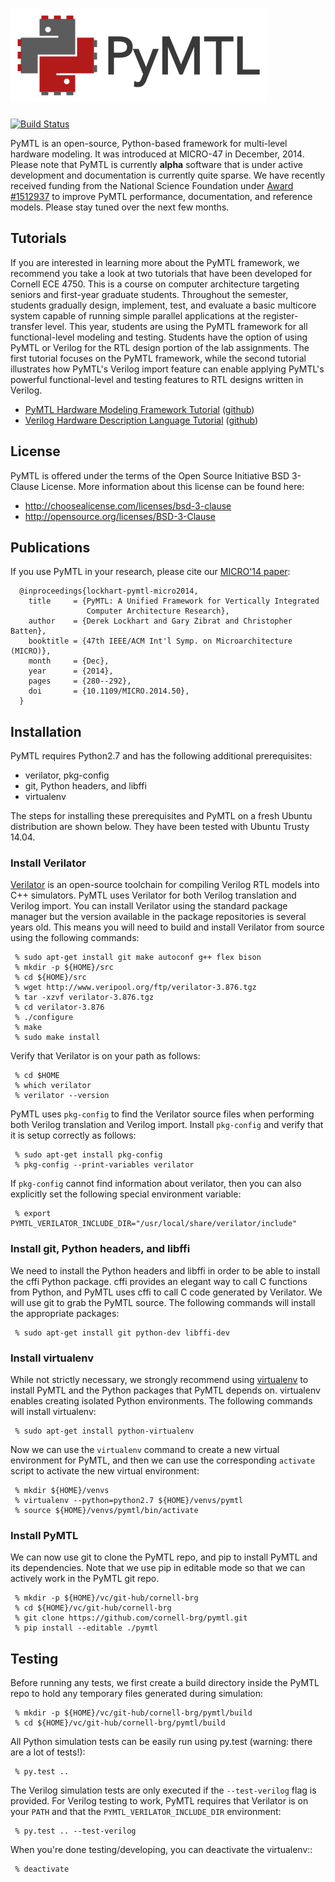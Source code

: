  ![PyMTL](docs/pymtl_logo.png)
==========================================================================

[![Build Status](https://travis-ci.org/cornell-brg/pymtl.svg?branch=master)](https://travis-ci.org/cornell-brg/pymtl)

PyMTL is an open-source, Python-based framework for multi-level hardware
modeling. It was introduced at MICRO-47 in December, 2014. Please note
that PyMTL is currently **alpha** software that is under active
development and documentation is currently quite sparse. We have recently
received funding from the National Science Foundation under [Award #1512937][1]
to improve PyMTL performance, documentation, and reference models. Please
stay tuned over the next few months.

 [1]: http://www.nsf.gov/awardsearch/showAward?AWD_ID=1512937

Tutorials
--------------------------------------------------------------------------

If you are interested in learning more about the PyMTL framework, we
recommend you take a look at two tutorials that have been developed for
Cornell ECE 4750. This is a course on computer architecture targeting
seniors and first-year graduate students. Throughout the semester,
students gradually design, implement, test, and evaluate a basic
multicore system capable of running simple parallel applications at the
register-transfer level. This year, students are using the PyMTL
framework for all functional-level modeling and testing. Students have
the option of using PyMTL or Verilog for the RTL design portion of the
lab assignments. The first tutorial focuses on the PyMTL framework, while
the second tutorial illustrates how PyMTL's Verilog import feature can
enable applying PyMTL's powerful functional-level and testing features to
RTL designs written in Verilog.

 - [PyMTL Hardware Modeling Framework Tutorial](http://www.csl.cornell.edu/courses/ece4750/handouts/ece4750-tut3-pymtl.pdf)
   ([github](https://github.com/cornell-ece4750/ece4750-tut3-pymtl))
 - [Verilog Hardware Description Language Tutorial](http://www.csl.cornell.edu/courses/ece4750/handouts/ece4750-tut4-verilog.pdf)
   ([github](https://github.com/cornell-ece4750/ece4750-tut4-verilog))

License
--------------------------------------------------------------------------

PyMTL is offered under the terms of the Open Source Initiative BSD
3-Clause License. More information about this license can be found here:

 - http://choosealicense.com/licenses/bsd-3-clause
 - http://opensource.org/licenses/BSD-3-Clause

Publications
--------------------------------------------------------------------------

If you use PyMTL in your research, please cite our [MICRO'14 paper][3]:

```
  @inproceedings{lockhart-pymtl-micro2014,
    title     = {PyMTL: A Unified Framework for Vertically Integrated
                 Computer Architecture Research},
    author    = {Derek Lockhart and Gary Zibrat and Christopher Batten},
    booktitle = {47th IEEE/ACM Int'l Symp. on Microarchitecture (MICRO)},
    month     = {Dec},
    year      = {2014},
    pages     = {280--292},
    doi       = {10.1109/MICRO.2014.50},
  }
```

 [3]: http://dx.doi.org/10.1109/MICRO.2014.50

Installation
--------------------------------------------------------------------------

PyMTL requires Python2.7 and has the following additional prerequisites:

 - verilator, pkg-config
 - git, Python headers, and libffi
 - virtualenv

The steps for installing these prerequisites and PyMTL on a fresh Ubuntu
distribution are shown below. They have been tested with Ubuntu Trusty
14.04.

### Install Verilator

[Verilator][4] is an open-source toolchain for compiling Verilog RTL
models into C++ simulators. PyMTL uses Verilator for both Verilog
translation and Verilog import. You can install Verilator using the
standard package manager but the version available in the package
repositories is several years old. This means you will need to build and
install Verilator from source using the following commands:

```
 % sudo apt-get install git make autoconf g++ flex bison
 % mkdir -p ${HOME}/src
 % cd ${HOME}/src
 % wget http://www.veripool.org/ftp/verilator-3.876.tgz
 % tar -xzvf verilator-3.876.tgz
 % cd verilator-3.876
 % ./configure
 % make
 % sudo make install
```

Verify that Verilator is on your path as follows:

```
 % cd $HOME
 % which verilator
 % verilator --version
```

PyMTL uses `pkg-config` to find the Verilator source files when
performing both Verilog translation and Verilog import. Install
`pkg-config` and verify that it is setup correctly as follows:

```
 % sudo apt-get install pkg-config
 % pkg-config --print-variables verilator
```

If `pkg-config` cannot find information about verilator, then you can
also explicitly set the following special environment variable:

```
 % export PYMTL_VERILATOR_INCLUDE_DIR="/usr/local/share/verilator/include"
```

 [4]: http://www.veripool.org/wiki/verilator

### Install git, Python headers, and libffi

We need to install the Python headers and libffi in order to be able to
install the cffi Python package. cffi provides an elegant way to call C
functions from Python, and PyMTL uses cffi to call C code generated by
Verilator. We will use git to grab the PyMTL source. The following
commands will install the appropriate packages:

```
 % sudo apt-get install git python-dev libffi-dev
```

### Install virtualenv

While not strictly necessary, we strongly recommend using [virtualenv][5]
to install PyMTL and the Python packages that PyMTL depends on.
virtualenv enables creating isolated Python environments. The following
commands will install virtualenv:

```
 % sudo apt-get install python-virtualenv
```

Now we can use the `virtualenv` command to create a new virtual
environment for PyMTL, and then we can use the corresponding `activate`
script to activate the new virtual environment:

```
 % mkdir ${HOME}/venvs
 % virtualenv --python=python2.7 ${HOME}/venvs/pymtl
 % source ${HOME}/venvs/pymtl/bin/activate
```

 [5]: https://virtualenv.pypa.io/en/latest/

### Install PyMTL

We can now use git to clone the PyMTL repo, and pip to install PyMTL and
its dependencies. Note that we use pip in editable mode so that we can
actively work in the PyMTL git repo.

```
 % mkdir -p ${HOME}/vc/git-hub/cornell-brg
 % cd ${HOME}/vc/git-hub/cornell-brg
 % git clone https://github.com/cornell-brg/pymtl.git
 % pip install --editable ./pymtl
```

Testing
--------------------------------------------------------------------------

Before running any tests, we first create a build directory inside the
PyMTL repo to hold any temporary files generated during simulation:

```
 % mkdir -p ${HOME}/vc/git-hub/cornell-brg/pymtl/build
 % cd ${HOME}/vc/git-hub/cornell-brg/pymtl/build
```

All Python simulation tests can be easily run using py.test (warning:
there are a lot of tests!):

```
 % py.test ..
```

The Verilog simulation tests are only executed if the `--test-verilog`
flag is provided. For Verilog testing to work, PyMTL requires that
Verilator is on your `PATH` and that the `PYMTL_VERILATOR_INCLUDE_DIR`
environment:

```
 % py.test .. --test-verilog
```

When you're done testing/developing, you can deactivate the virtualenv::

```
 % deactivate
```

